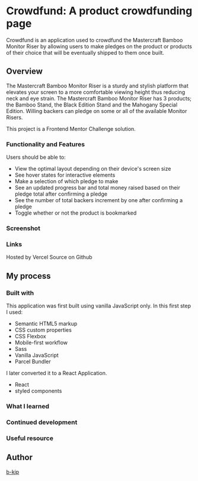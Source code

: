 # Crowdfund: A product crowdfunding page

Crowdfund is an application used to crowdfund the Mastercraft Bamboo Monitor Riser by allowing users to make
pledges on the product or products of their choice that will be eventually shipped to them once built.
## Overview

The Mastercraft Bamboo Monitor Riser is a sturdy and stylish platform that elevates your screen to a more comfortable viewing height thus reducing neck and eye strain. The Mastercraft Bamboo Monitor Riser has 3 products; the Bamboo Stand, the Black Edition Stand and the Mahogany Special Edition. Willing backers can pledge on some or all of the available Monitor Risers.

This project is a Frontend Mentor Challenge solution.


### Functionality and Features

Users should be able to:

- View the optimal layout depending on their device's screen size
- See hover states for interactive elements
- Make a selection of which pledge to make
- See an updated progress bar and total money raised based on their pledge total after confirming a pledge
- See the number of total backers increment by one after confirming a pledge
- Toggle whether or not the product is bookmarked


### Screenshot



### Links
Hosted by Vercel
Source on Github


## My process

### Built with

This application was first built using vanilla JavaScript only. In this first step I used:
  - Semantic HTML5 markup
  - CSS custom properties
  - CSS Flexbox
  - Mobile-first workflow
  - Sass
  - Vanilla JavaScript
  - Parcel Bundler

I later converted it to a React Application.
  - React
  - styled components

### What I learned


### Continued development



### Useful resource



## Author

[b-kip](https://github.com/b-kip)